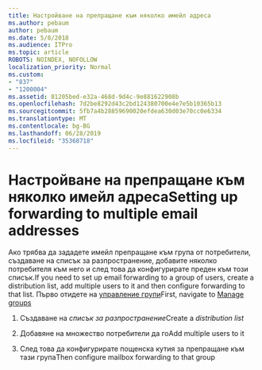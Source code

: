 ```yaml
---
title: Настройване на препращане към няколко имейл адреса
ms.author: pebaum
author: pebaum
ms.date: 5/8/2018
ms.audience: ITPro
ms.topic: article
ROBOTS: NOINDEX, NOFOLLOW
localization_priority: Normal
ms.custom:
- "837"
- "1200004"
ms.assetid: 81205bed-e32a-468d-9d4c-9e881622908b
ms.openlocfilehash: 7d2be8292d43c2bd124380700e4e7e5b10365b13
ms.sourcegitcommit: 5fb7a4b28859690020efdea630d03e70cc0e6334
ms.translationtype: MT
ms.contentlocale: bg-BG
ms.lasthandoff: 06/28/2019
ms.locfileid: "35368718"
---
```

# <a name="setting-up-forwarding-to-multiple-email-addresses"></a><span data-ttu-id="994e6-102">Настройване на препращане към няколко имейл адреса</span><span class="sxs-lookup"><span data-stu-id="994e6-102">Setting up forwarding to multiple email addresses</span></span>

<span data-ttu-id="994e6-103">Ако трябва да зададете имейл препращане към група от потребители, създаване на списък за разпространение, добавите няколко потребителя към него и след това да конфигурирате преден към този списък.</span><span class="sxs-lookup"><span data-stu-id="994e6-103">If you need to set up email forwarding to a group of users, create a distribution list, add multiple users to it and then configure forwarding to that list.</span></span> <span data-ttu-id="994e6-104">Първо отидете на [управление групи](https://portal.office.com/adminportal/home#/groups)</span><span class="sxs-lookup"><span data-stu-id="994e6-104">First, navigate to [Manage groups](https://portal.office.com/adminportal/home#/groups)</span></span>
  
1. <span data-ttu-id="994e6-105">Създаване на *списък за разпространение*</span><span class="sxs-lookup"><span data-stu-id="994e6-105">Create a  *distribution list*</span></span>

2. <span data-ttu-id="994e6-106">Добавяне на множество потребители да го</span><span class="sxs-lookup"><span data-stu-id="994e6-106">Add multiple users to it</span></span>

3. <span data-ttu-id="994e6-107">След това да конфигурирате пощенска кутия за препращане към тази група</span><span class="sxs-lookup"><span data-stu-id="994e6-107">Then configure mailbox forwarding to that group</span></span>
